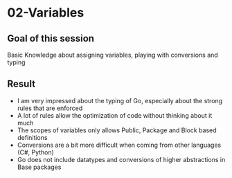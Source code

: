 # 02-Variables

## Goal of this session

Basic Knowledge about assigning variables, playing with conversions and typing

## Result

* I am very impressed about the typing of Go, especially about the strong rules that are enforced
* A lot of rules allow the optimization of code without thinking about it much
* The scopes of variables only allows Public, Package and Block based definitions
* Conversions are a bit more difficult when coming from other languages (C#, Python)
* Go does not include datatypes and conversions of higher abstractions in Base packages
